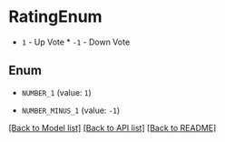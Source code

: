 # RatingEnum

* `1` - Up Vote * `-1` - Down Vote

## Enum

* `NUMBER_1` (value: `1`)

* `NUMBER_MINUS_1` (value: `-1`)

[[Back to Model list]](../README.md#documentation-for-models) [[Back to API list]](../README.md#documentation-for-api-endpoints) [[Back to README]](../README.md)


